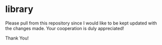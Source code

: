 library
=======

Please pull from this repository since I would like to be kept updated with the changes made. Your cooperation is duly appreciated! 

Thank You!
